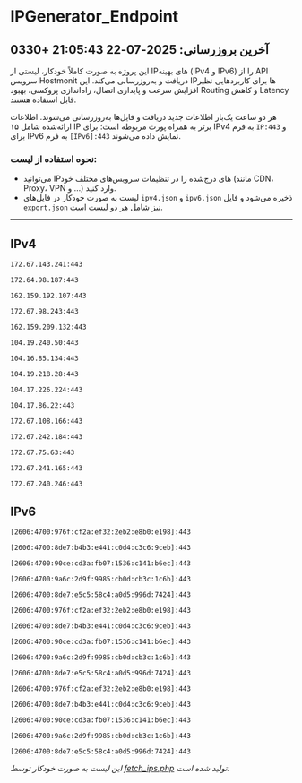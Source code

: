 # IPGenerator_Endpoint

## آخرین بروزرسانی: 2025-07-22 21:05:43 +0330

این پروژه به صورت کاملاً خودکار، لیستی از IPهای بهینه (IPv4 و IPv6) را از API سرویس Hostmonit دریافت و به‌روزرسانی می‌کند. این IPها برای کاربردهایی نظیر افزایش سرعت و پایداری اتصال، راه‌اندازی پروکسی، بهبود Routing و کاهش Latency قابل استفاده هستند.

هر دو ساعت یک‌بار اطلاعات جدید دریافت و فایل‌ها به‌روزرسانی می‌شوند. اطلاعات ارائه‌شده شامل ۱۵ IP برتر به همراه پورت مربوطه است؛ برای IPv4 به فرم `IP:443` و برای IPv6 به فرم `[IPv6]:443` نمایش داده می‌شوند.

### نحوه استفاده از لیست:
- می‌توانید IPهای درج‌شده را در تنظیمات سرویس‌های مختلف خود (مانند CDN، Proxy، VPN و ...) وارد کنید.
- لیست به صورت خودکار در فایل‌های `ipv4.json` و `ipv6.json` ذخیره می‌شود و فایل `export.json` نیز شامل هر دو لیست است.

---

## IPv4
```
172.67.143.241:443
```
```
172.64.98.187:443
```
```
162.159.192.107:443
```
```
172.67.98.243:443
```
```
162.159.209.132:443
```
```
104.19.240.50:443
```
```
104.16.85.134:443
```
```
104.19.218.28:443
```
```
104.17.226.224:443
```
```
104.17.86.22:443
```
```
172.67.108.166:443
```
```
172.67.242.184:443
```
```
172.67.75.63:443
```
```
172.67.241.165:443
```
```
172.67.240.246:443
```

## IPv6
```
[2606:4700:976f:cf2a:ef32:2eb2:e8b0:e198]:443
```
```
[2606:4700:8de7:b4b3:e441:c0d4:c3c6:9ceb]:443
```
```
[2606:4700:90ce:cd3a:fb07:1536:c141:b6ec]:443
```
```
[2606:4700:9a6c:2d9f:9985:cb0d:cb3c:1c6b]:443
```
```
[2606:4700:8de7:e5c5:58c4:a0d5:996d:7424]:443
```
```
[2606:4700:976f:cf2a:ef32:2eb2:e8b0:e198]:443
```
```
[2606:4700:8de7:b4b3:e441:c0d4:c3c6:9ceb]:443
```
```
[2606:4700:90ce:cd3a:fb07:1536:c141:b6ec]:443
```
```
[2606:4700:9a6c:2d9f:9985:cb0d:cb3c:1c6b]:443
```
```
[2606:4700:8de7:e5c5:58c4:a0d5:996d:7424]:443
```
```
[2606:4700:976f:cf2a:ef32:2eb2:e8b0:e198]:443
```
```
[2606:4700:8de7:b4b3:e441:c0d4:c3c6:9ceb]:443
```
```
[2606:4700:90ce:cd3a:fb07:1536:c141:b6ec]:443
```
```
[2606:4700:9a6c:2d9f:9985:cb0d:cb3c:1c6b]:443
```
```
[2606:4700:8de7:e5c5:58c4:a0d5:996d:7424]:443
```

*این لیست به صورت خودکار توسط [fetch_ips.php](scripts/fetch_ips.php) تولید شده است.*
